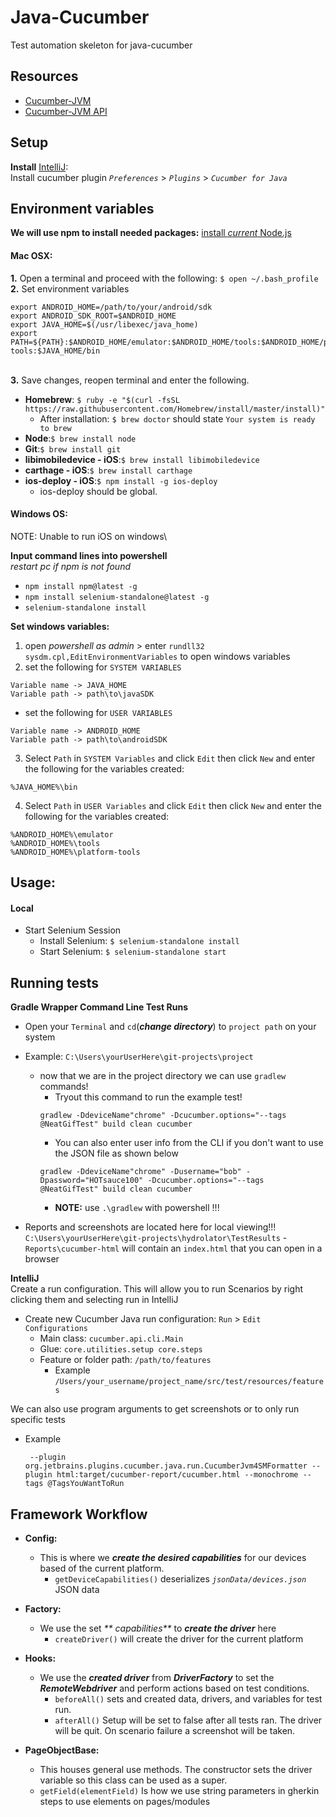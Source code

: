 Java-Cucumber
======
Test automation skeleton for java-cucumber

Resources
---
- [Cucumber-JVM](https://cucumber.io/docs/reference/jvm)
- [Cucumber-JVM API](http://cucumber.github.io/api/cucumber/jvm/javadoc/)

Setup
---
**Install** [IntelliJ](https://www.jetbrains.com/idea/download):
\
Install cucumber plugin
_`Preferences`_ > _`Plugins`_ > _`Cucumber for Java`_

Environment variables
---
**We will use npm to install needed packages:**
[install _current_ Node.js](https://nodejs.org/en/)

#### Mac OSX:
**1.** Open a terminal and proceed with the following:
`$ open ~/.bash_profile
`\
**2.** Set environment variables
```
export ANDROID_HOME=/path/to/your/android/sdk
export ANDROID_SDK_ROOT=$ANDROID_HOME
export JAVA_HOME=$(/usr/libexec/java_home)
export PATH=${PATH}:$ANDROID_HOME/emulator:$ANDROID_HOME/tools:$ANDROID_HOME/platform-tools:$JAVA_HOME/bin
```
\
**3.** Save changes, reopen terminal and enter the following.
- **Homebrew**: 
`$ ruby -e "$(curl -fsSL https://raw.githubusercontent.com/Homebrew/install/master/install)"`
    - After installation: `$ brew doctor` should state `Your system is ready to brew`
- **Node**:`$ brew install node`
- **Git**:`$ brew install git`
- **libimobiledevice - iOS**:`$ brew install libimobiledevice`
- **carthage - iOS**:`$ brew install carthage`
- **ios-deploy - iOS**:`$ npm install -g ios-deploy`
    - ios-deploy should be global.
    
#### Windows OS:
NOTE: Unable to run iOS on windows\

**Input command lines into powershell**\
_restart pc if npm is not found_
* `npm install npm@latest -g`
* `npm install selenium-standalone@latest -g`
* `selenium-standalone install`

**Set windows variables:**
1. open _powershell as admin_ > enter `rundll32 sysdm.cpl,EditEnvironmentVariables` to open windows variables
2. set the following for `SYSTEM VARIABLES`
```
Variable name -> JAVA_HOME
Variable path -> path\to\javaSDK
```
* set the following for `USER VARIABLES`
```
Variable name -> ANDROID_HOME
Variable path -> path\to\androidSDK
```
3. Select `Path` in `SYSTEM Variables` and click `Edit` then click `New` and enter the following for the variables created:
 ```
%JAVA_HOME%\bin
```
4. Select `Path` in `USER Variables` and click `Edit` then click `New` and enter the following for the variables created:
 ```
%ANDROID_HOME%\emulator
%ANDROID_HOME%\tools
%ANDROID_HOME%\platform-tools
```
    
Usage:
---
#### **Local**
- Start Selenium Session
    - Install Selenium: `$ selenium-standalone install`
    - Start Selenium: `$ selenium-standalone start`
    
Running tests
----  
**Gradle Wrapper Command Line Test Runs** 
- Open your `Terminal` and `cd`(_**change directory**_) to `project path` on your system
- Example: `C:\Users\yourUserHere\git-projects\project`
    - now that we are in the project directory we can use `gradlew` commands! 
        - Tryout this command to run the example test! 
        ```
        gradlew -DdeviceName"chrome" -Dcucumber.options="--tags @NeatGifTest" build clean cucumber
        ```  
        - You can also enter user info from the CLI if you don't want to use the JSON file as shown below 
        ```
        gradlew -DdeviceName"chrome" -Dusername="bob" -Dpassword="HOTsauce100" -Dcucumber.options="--tags @NeatGifTest" build clean cucumber
        ```   
        - **NOTE:** use `.\gradlew` with powershell !!!
        
- Reports and screenshots are located here for local viewing!!! ```C:\Users\yourUserHere\git-projects\hydrolator\TestResults```
            - `Reports\cucumber-html` will contain an `index.html` that you can open in a browser        

**IntelliJ**
\
Create a run configuration. This will allow you to run Scenarios by right clicking them and selecting run in IntelliJ   
- Create new Cucumber Java run configuration: `Run` > `Edit Configurations`
    - Main class: `cucumber.api.cli.Main`
    - Glue: `core.utilities.setup core.steps`
    - Feature or folder path: `/path/to/features` 
        - Example `/Users/your_username/project_name/src/test/resources/features`

We can also use program arguments to get screenshots or to only run specific tests  
- Example
    ```
     --plugin org.jetbrains.plugins.cucumber.java.run.CucumberJvm4SMFormatter --plugin html:target/cucumber-report/cucumber.html --monochrome --tags @TagsYouWantToRun
    ```

**Framework Workflow**
----  
- **Config:**
    - This is where we _**create the desired capabilities**_ for our devices based of the current platform. 
        - `getDeviceCapabilities()` deserializes _`jsonData/devices.json`_ JSON data
        
        
- **Factory:**
    - We use the set _** capabilities**_ to _**create the driver**_ here
        - `createDriver()` will create the driver for the current platform     
     
- **Hooks:**
    - We use the _**created driver**_ from _**DriverFactory**_ to set the _**RemoteWebdriver**_ and perform actions based on test conditions. 
        - `beforeAll()` sets and created data, drivers, and variables for test run.
        - `afterAll()` Setup will be set to false after all tests ran. The driver will be quit. On scenario failure a screenshot will be taken.
        
    
- **PageObjectBase:**
    - This houses general use methods. The constructor sets the driver variable so this class can be used as a super. 
    - `getField(elementField)` Is how we use string parameters in gherkin steps to use elements on pages/modules
